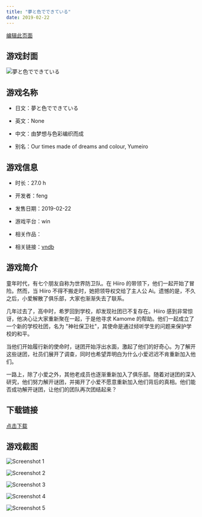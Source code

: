 ```yaml
---
title: "夢と色でできている"
date: 2019-02-22
---
```

[编辑此页面](https://github.com/ACG-3/ADV3-source/blob/main/source/_posts/games/%E5%A4%A2%E3%81%A8%E8%89%B2%E3%81%A7%E3%81%A7%E3%81%8D%E3%81%A6%E3%81%84%E3%82%8B.md)

## 游戏封面

![夢と色でできている](https%3A//pan.timero.xyz/onedrive/img_lib_001/%E5%A4%A2%E3%81%A8%E8%89%B2%E3%81%A7%E3%81%A7%E3%81%8D%E3%81%A6%E3%81%84%E3%82%8B_cover.avif)


## 游戏名称

- 日文：夢と色でできている
- 英文：None
- 中文：由梦想与色彩编织而成

- 别名：Our times made of dreams and colour, Yumeiro


## 游戏信息

- 时长：27.0 h
- 开发者：feng
- 发售日期：2019-02-22
- 游戏平台：win
- 相关作品：

- 相关链接：[vndb](https://vndb.org/v16516)


## 游戏简介

童年时代，有七个朋友自称为世界防卫队。在 Hiiro 的带领下，他们一起开始了冒险。然而，当 Hiiro 不得不搬走时，她把领导权交给了主人公 Ai。遗憾的是，不久之后，小爱解散了俱乐部，大家也渐渐失去了联系。

几年过去了，高中时，希罗回到学校，却发现社团已不复存在。Hiiro 感到非常惊讶，他决心让大家重新聚在一起，于是他寻求 Kamome 的帮助。他们一起成立了一个新的学校社团，名为 "神社保卫社"，其使命是通过倾听学生的问题来保护学校的和平。

当他们开始履行新的使命时，谜团开始浮出水面，激起了他们的好奇心。为了解开这些谜团，社员们展开了调查，同时也希望弄明白为什么小爱迟迟不肯重新加入他们。

一路上，除了小爱之外，其他老成员也逐渐重新加入了俱乐部。随着对谜团的深入研究，他们努力解开谜团，并揭开了小爱不愿意重新加入他们背后的真相。他们能否成功解开谜团，让他们的团队再次团结起来？


## 下载链接

[点击下载](https://pan.timero.xyz/onedrive/adv_lib_001/%E5%A4%A2%E3%81%A8%E8%89%B2%E3%81%A7%E3%81%A7%E3%81%8D%E3%81%A6%E3%81%84%E3%82%8B)


## 游戏截图


![Screenshot 1](https%3A//pan.timero.xyz/onedrive/img_lib_001/%E5%A4%A2%E3%81%A8%E8%89%B2%E3%81%A7%E3%81%A7%E3%81%8D%E3%81%A6%E3%81%84%E3%82%8B_Screenshot_1.avif)

![Screenshot 2](https%3A//pan.timero.xyz/onedrive/img_lib_001/%E5%A4%A2%E3%81%A8%E8%89%B2%E3%81%A7%E3%81%A7%E3%81%8D%E3%81%A6%E3%81%84%E3%82%8B_Screenshot_2.avif)

![Screenshot 3](https%3A//pan.timero.xyz/onedrive/img_lib_001/%E5%A4%A2%E3%81%A8%E8%89%B2%E3%81%A7%E3%81%A7%E3%81%8D%E3%81%A6%E3%81%84%E3%82%8B_Screenshot_3.avif)

![Screenshot 4](https%3A//pan.timero.xyz/onedrive/img_lib_001/%E5%A4%A2%E3%81%A8%E8%89%B2%E3%81%A7%E3%81%A7%E3%81%8D%E3%81%A6%E3%81%84%E3%82%8B_Screenshot_4.avif)

![Screenshot 5](https%3A//pan.timero.xyz/onedrive/img_lib_001/%E5%A4%A2%E3%81%A8%E8%89%B2%E3%81%A7%E3%81%A7%E3%81%8D%E3%81%A6%E3%81%84%E3%82%8B_Screenshot_5.avif)

